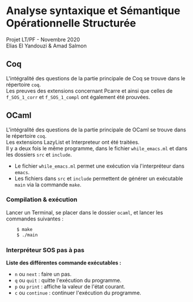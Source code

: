 # Analyse syntaxique et Sémantique Opérationnelle Structurée

Projet LT/PF - Novembre 2020  
Elias El Yandouzi & Amad Salmon

## Coq

L'intégralité des questions de la partie principale de Coq se trouve dans le répertoire `coq`.  
Les preuves des extensions concernant Pcarre et ainsi que celles de `f_SOS_1_corr` et `f_SOS_1_compl` ont également été prouvées.

## OCaml

L'intégralité des questions de la partie principale de OCaml se trouve dans le répertoire `coq`.  
Les extensions LazyList et Interpreteur ont été traitées.  
Il y a deux fois le même programme, dans le fichier `while_emacs.ml` et dans les dossiers `src` et `include`.

- Le fichier `while_emacs.ml` permet une exécution via l'interpréteur dans `emacs`.
- Les fichiers dans `src` et `include` permettent de générer un exécutable `main` via la commande `make`.

### Compilation & exécution

Lancer un Terminal, se placer dans le dossier `ocaml`, et lancer les commandes suivantes :

```bash
    $ make
    $ ./main
```

### Interpréteur SOS pas à pas

**Liste des différentes commande exécutables :**

- `n` ou `next` : faire un pas.
- `q` ou `quit` : quitte l'exécution du programme.
- `p` ou `print` : affiche la valeur de l'état courant.
- `c` ou `continue` : continuer l'exécution du programme.
